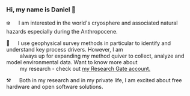 ### Hi, my name is Daniel 👋

:snowflake: &emsp; I am interested in the world's cryosphere and associated natural hazards especially during the Anthropocene.

:telescope: &emsp; I use geophysical survey methods in particular to identify and understand key process drivers. However, I am\
&emsp; &emsp; always up for expanding my method quiver to collect, analyze and model environmental data. Want to know more about\
&emsp; &emsp; my research - check out [my Research Gate account.](https://www.researchgate.net/profile/Daniel-Binder)

:hammer_and_pick: &emsp; Both in my research and in my private life, I am excited about free hardware and open software solutions.
